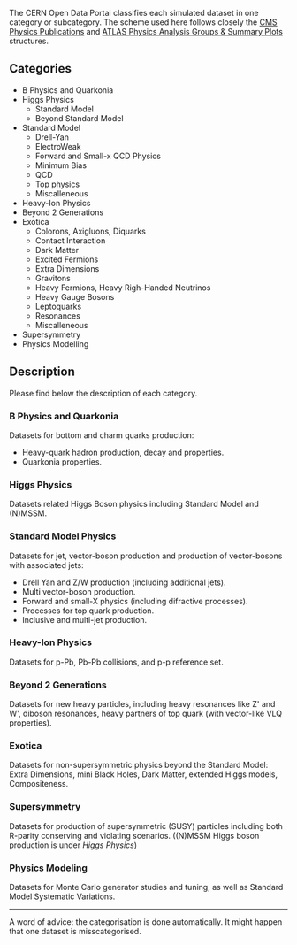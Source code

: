 The CERN Open Data Portal classifies each simulated dataset in one category or
subcategory. The scheme used here follows closely the
[CMS Physics Publications](https://cms-results.web.cern.ch/cms-results/public-results/publications/)
and
[ATLAS Physics Analysis Groups & Summary Plots ](https://twiki.cern.ch/twiki/bin/view/AtlasPublic/WebHome#Physics%20Analysis%20Groups%20%20Summary)
structures.

## Categories

- B Physics and Quarkonia
- Higgs Physics
    - Standard Model
    - Beyond Standard Model
- Standard Model
    - Drell-Yan
    - ElectroWeak
    - Forward and Small-x QCD Physics
    - Minimum Bias
    - QCD
    - Top physics
    - Miscalleneous
- Heavy-Ion Physics
- Beyond 2 Generations
- Exotica
    - Colorons, Axigluons, Diquarks
    - Contact Interaction
    - Dark Matter
    - Excited Fermions
    - Extra Dimensions
    - Gravitons
    - Heavy Fermions, Heavy Righ-Handed Neutrinos
    - Heavy Gauge Bosons
    - Leptoquarks
    - Resonances
    - Miscalleneous
- Supersymmetry
- Physics Modelling


## Description

Please find below the description of each category.

### B Physics and Quarkonia

Datasets for bottom and charm quarks production:

- Heavy-quark hadron production, decay and properties.
- Quarkonia properties.

### Higgs Physics

Datasets related Higgs Boson physics including Standard Model and (N)MSSM.

### Standard Model Physics

Datasets for jet, vector-boson production and production of vector-bosons with associated jets:

- Drell Yan and Z/W production (including additional jets).
- Multi vector-boson production.
- Forward and small-X physics (including difractive processes).
- Processes for top quark production.
- Inclusive and multi-jet production.

### Heavy-Ion Physics

Datasets for p-Pb, Pb-Pb collisions, and p-p reference set.

### Beyond 2 Generations

Datasets for new heavy particles, including heavy resonances like Z' and W', diboson resonances, heavy partners of top quark (with vector-like VLQ properties).

### Exotica

Datasets for non-supersymmetric physics beyond the Standard Model: Extra Dimensions, mini Black Holes, Dark Matter, extended Higgs models, Compositeness.

### Supersymmetry

Datasets for production of supersymmetric (SUSY) particles including both R-parity conserving and violating scenarios. ((N)MSSM Higgs boson production is under _Higgs Physics_)

### Physics Modeling

Datasets for Monte Carlo generator studies and tuning, as well as Standard Model Systematic Variations.

---

A word of advice: the categorisation is done automatically. It might happen that one dataset is misscategorised.